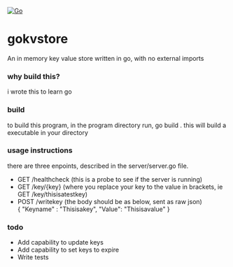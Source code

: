[![Go](https://github.com/LavHinsu/gokvstore/actions/workflows/go.yml/badge.svg)](https://github.com/LavHinsu/gokvstore/actions/workflows/go.yml)
# gokvstore
 An in memory key value store written in go, with no external imports

### why build this? 
i wrote this to learn go

### build
 to build this program, in the program directory run,
 go build . 
 this will build a executable in your directory

### usage instructions
 there are three enpoints, described in the server/server.go file.
 - GET /healthcheck (this is a probe to see if the server is running)
 - GET /key/{key} (where you replace your key to the value in brackets, ie GET /key/thisisatestkey)
 - POST /writekey (the body should be as below, sent as raw json)\
 {
    "Keyname" : "Thisisakey",
    "Value": "Thisisavalue"
 }

### todo
 - Add capability to update keys
 - Add capability to set keys to expire
 - Write tests
